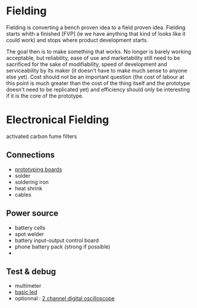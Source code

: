 # Fielding


Fielding is converting a bench proven idea to a field proven idea. Fielding starts whith a finished [FVP] (ie we have anything that kind of looks like it could work) and stops where product development starts.

The goal then is to make something that works. No longer is barely working acceptable, but reliability, ease of use and marketability still need to be sacrificed for the sake of modifiability, speed of development and serviceability by its maker (it doesn't have to make much sense to anyone else yet).
Cost should not be an important question (the cost of labour at this point is much greater than the cost of the thing itself and the prototype doesn't need to be replicated yet) and efficiency should only be interesting if it is the core of the prototype.

# Electronical Fielding

activated carbon fume filters

## Connections

- [prototyping boards](https://se.farnell.com/en-SE/kemo-electronic/e012/stripboard-fr2-100x100mm/dp/2503759)
- solder
- soldering iron
- heat shrink
- cables

## Power source

- battery cells
- spot welder
- battery input-output control board
- phone battery pack (strong if possible)
- 


## Test & debug

- multimeter
- [basic led](https://se.farnell.com/en-SE/pro-signal/psg91918/led-5mm-red-flashing-diffused/dp/4161066)
- optionnal : [2 channel digital oscilloscope](https://se.farnell.com/en-SE/tenma/72-8225a/oscilloscope-2-ch-50mhz-500msps/dp/2499522)

